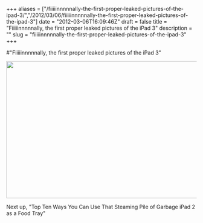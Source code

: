 +++
aliases = ["/fiiiiinnnnnally-the-first-proper-leaked-pictures-of-the-ipad-3/","/2012/03/06/fiiiiinnnnnally-the-first-proper-leaked-pictures-of-the-ipad-3"]
date = "2012-03-06T16:09:46Z"
draft = false
title = "Fiiiiinnnnnally, the first proper leaked pictures of the iPad 3"
description = ""
slug = "fiiiiinnnnnally-the-first-proper-leaked-pictures-of-the-ipad-3"
+++

#"Fiiiiinnnnnally, the first proper leaked pictures of the iPad 3"

<a href="https://d2j17b10ywb1i7.cloudfront.net/wp-content/uploads/2012/03/ipad3.png"><img class="alignnone wp-image-620" title="ipad3" src="https://d2j17b10ywb1i7.cloudfront.net/wp-content/uploads/2012/03/ipad3.png" alt="" width="774" height="362" /></a>

Next up, "Top Ten Ways You Can Use That Steaming Pile of Garbage iPad 2 as a Food Tray"

&nbsp;